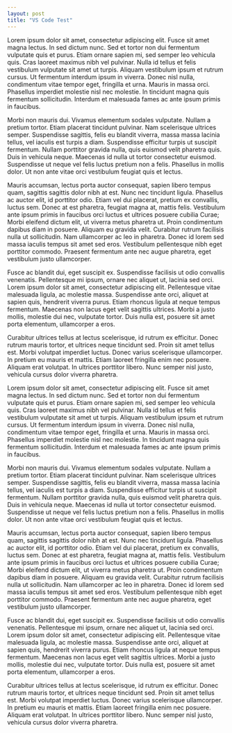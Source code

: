 ```yaml
---
layout: post
title: "VS Code Test"
---
```

Lorem ipsum dolor sit amet, consectetur adipiscing elit. Fusce sit amet magna lectus. In sed dictum nunc. Sed et tortor non dui fermentum vulputate quis et purus. Etiam ornare sapien mi, sed semper leo vehicula quis. Cras laoreet maximus nibh vel pulvinar. Nulla id tellus et felis vestibulum vulputate sit amet ut turpis. Aliquam vestibulum ipsum et rutrum cursus. Ut fermentum interdum ipsum in viverra. Donec nisl nulla, condimentum vitae tempor eget, fringilla et urna. Mauris in massa orci. Phasellus imperdiet molestie nisl nec molestie. In tincidunt magna quis fermentum sollicitudin. Interdum et malesuada fames ac ante ipsum primis in faucibus.

Morbi non mauris dui. Vivamus elementum sodales vulputate. Nullam a pretium tortor. Etiam placerat tincidunt pulvinar. Nam scelerisque ultrices semper. Suspendisse sagittis, felis eu blandit viverra, massa massa lacinia tellus, vel iaculis est turpis a diam. Suspendisse efficitur turpis ut suscipit fermentum. Nullam porttitor gravida nulla, quis euismod velit pharetra quis. Duis in vehicula neque. Maecenas id nulla ut tortor consectetur euismod. Suspendisse ut neque vel felis luctus pretium non a felis. Phasellus in mollis dolor. Ut non ante vitae orci vestibulum feugiat quis et lectus.

Mauris accumsan, lectus porta auctor consequat, sapien libero tempus quam, sagittis sagittis dolor nibh at est. Nunc nec tincidunt ligula. Phasellus ac auctor elit, id porttitor odio. Etiam vel dui placerat, pretium ex convallis, luctus sem. Donec at est pharetra, feugiat magna at, mattis felis. Vestibulum ante ipsum primis in faucibus orci luctus et ultrices posuere cubilia Curae; Morbi eleifend dictum elit, ut viverra metus pharetra ut. Proin condimentum dapibus diam in posuere. Aliquam eu gravida velit. Curabitur rutrum facilisis nulla ut sollicitudin. Nam ullamcorper ac leo in pharetra. Donec id lorem sed massa iaculis tempus sit amet sed eros. Vestibulum pellentesque nibh eget porttitor commodo. Praesent fermentum ante nec augue pharetra, eget vestibulum justo ullamcorper.

Fusce ac blandit dui, eget suscipit ex. Suspendisse facilisis ut odio convallis venenatis. Pellentesque mi ipsum, ornare nec aliquet ut, lacinia sed orci. Lorem ipsum dolor sit amet, consectetur adipiscing elit. Pellentesque vitae malesuada ligula, ac molestie massa. Suspendisse ante orci, aliquet at sapien quis, hendrerit viverra purus. Etiam rhoncus ligula at neque tempus fermentum. Maecenas non lacus eget velit sagittis ultrices. Morbi a justo mollis, molestie dui nec, vulputate tortor. Duis nulla est, posuere sit amet porta elementum, ullamcorper a eros.

Curabitur ultrices tellus at lectus scelerisque, id rutrum ex efficitur. Donec rutrum mauris tortor, et ultrices neque tincidunt sed. Proin sit amet tellus est. Morbi volutpat imperdiet luctus. Donec varius scelerisque ullamcorper. In pretium eu mauris et mattis. Etiam laoreet fringilla enim nec posuere. Aliquam erat volutpat. In ultrices porttitor libero. Nunc semper nisl justo, vehicula cursus dolor viverra pharetra.

Lorem ipsum dolor sit amet, consectetur adipiscing elit. Fusce sit amet magna lectus. In sed dictum nunc. Sed et tortor non dui fermentum vulputate quis et purus. Etiam ornare sapien mi, sed semper leo vehicula quis. Cras laoreet maximus nibh vel pulvinar. Nulla id tellus et felis vestibulum vulputate sit amet ut turpis. Aliquam vestibulum ipsum et rutrum cursus. Ut fermentum interdum ipsum in viverra. Donec nisl nulla, condimentum vitae tempor eget, fringilla et urna. Mauris in massa orci. Phasellus imperdiet molestie nisl nec molestie. In tincidunt magna quis fermentum sollicitudin. Interdum et malesuada fames ac ante ipsum primis in faucibus.

Morbi non mauris dui. Vivamus elementum sodales vulputate. Nullam a pretium tortor. Etiam placerat tincidunt pulvinar. Nam scelerisque ultrices semper. Suspendisse sagittis, felis eu blandit viverra, massa massa lacinia tellus, vel iaculis est turpis a diam. Suspendisse efficitur turpis ut suscipit fermentum. Nullam porttitor gravida nulla, quis euismod velit pharetra quis. Duis in vehicula neque. Maecenas id nulla ut tortor consectetur euismod. Suspendisse ut neque vel felis luctus pretium non a felis. Phasellus in mollis dolor. Ut non ante vitae orci vestibulum feugiat quis et lectus.

Mauris accumsan, lectus porta auctor consequat, sapien libero tempus quam, sagittis sagittis dolor nibh at est. Nunc nec tincidunt ligula. Phasellus ac auctor elit, id porttitor odio. Etiam vel dui placerat, pretium ex convallis, luctus sem. Donec at est pharetra, feugiat magna at, mattis felis. Vestibulum ante ipsum primis in faucibus orci luctus et ultrices posuere cubilia Curae; Morbi eleifend dictum elit, ut viverra metus pharetra ut. Proin condimentum dapibus diam in posuere. Aliquam eu gravida velit. Curabitur rutrum facilisis nulla ut sollicitudin. Nam ullamcorper ac leo in pharetra. Donec id lorem sed massa iaculis tempus sit amet sed eros. Vestibulum pellentesque nibh eget porttitor commodo. Praesent fermentum ante nec augue pharetra, eget vestibulum justo ullamcorper.

Fusce ac blandit dui, eget suscipit ex. Suspendisse facilisis ut odio convallis venenatis. Pellentesque mi ipsum, ornare nec aliquet ut, lacinia sed orci. Lorem ipsum dolor sit amet, consectetur adipiscing elit. Pellentesque vitae malesuada ligula, ac molestie massa. Suspendisse ante orci, aliquet at sapien quis, hendrerit viverra purus. Etiam rhoncus ligula at neque tempus fermentum. Maecenas non lacus eget velit sagittis ultrices. Morbi a justo mollis, molestie dui nec, vulputate tortor. Duis nulla est, posuere sit amet porta elementum, ullamcorper a eros.

Curabitur ultrices tellus at lectus scelerisque, id rutrum ex efficitur. Donec rutrum mauris tortor, et ultrices neque tincidunt sed. Proin sit amet tellus est. Morbi volutpat imperdiet luctus. Donec varius scelerisque ullamcorper. In pretium eu mauris et mattis. Etiam laoreet fringilla enim nec posuere. Aliquam erat volutpat. In ultrices porttitor libero. Nunc semper nisl justo, vehicula cursus dolor viverra pharetra.